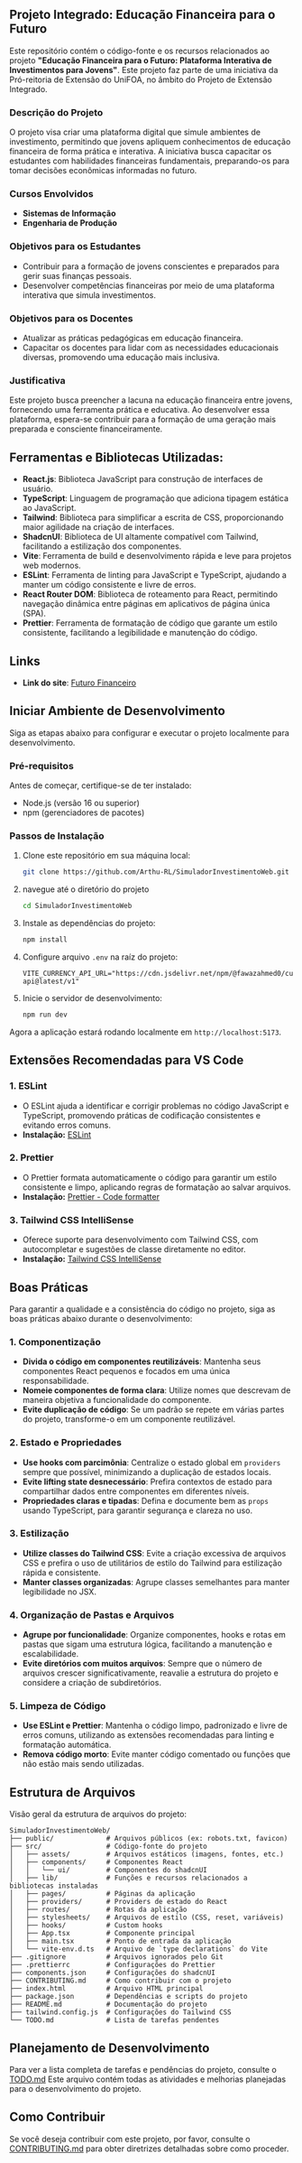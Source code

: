 ## Projeto Integrado: Educação Financeira para o Futuro

Este repositório contém o código-fonte e os recursos relacionados ao projeto **"Educação Financeira para o Futuro: Plataforma Interativa de Investimentos para Jovens"**. Este projeto faz parte de uma iniciativa da Pró-reitoria de Extensão do UniFOA, no âmbito do Projeto de Extensão Integrado.

### Descrição do Projeto

O projeto visa criar uma plataforma digital que simule ambientes de investimento, permitindo que jovens apliquem conhecimentos de educação financeira de forma prática e interativa. A iniciativa busca capacitar os estudantes com habilidades financeiras fundamentais, preparando-os para tomar decisões econômicas informadas no futuro.

### Cursos Envolvidos

- **Sistemas de Informação**
- **Engenharia de Produção**

### Objetivos para os Estudantes

- Contribuir para a formação de jovens conscientes e preparados para gerir suas finanças pessoais.
- Desenvolver competências financeiras por meio de uma plataforma interativa que simula investimentos.

### Objetivos para os Docentes

- Atualizar as práticas pedagógicas em educação financeira.
- Capacitar os docentes para lidar com as necessidades educacionais diversas, promovendo uma educação mais inclusiva.

### Justificativa

Este projeto busca preencher a lacuna na educação financeira entre jovens, fornecendo uma ferramenta prática e educativa. Ao desenvolver essa plataforma, espera-se contribuir para a formação de uma geração mais preparada e consciente financeiramente.

## Ferramentas e Bibliotecas Utilizadas:

- **React.js**: Biblioteca JavaScript para construção de interfaces de usuário.
- **TypeScript**: Linguagem de programação que adiciona tipagem estática ao JavaScript.
- **Tailwind**: Biblioteca para simplificar a escrita de CSS, proporcionando maior agilidade na criação de interfaces.
- **ShadcnUI**: Biblioteca de UI altamente compatível com Tailwind, facilitando a estilização dos componentes.
- **Vite**: Ferramenta de build e desenvolvimento rápida e leve para projetos web modernos.
- **ESLint**: Ferramenta de linting para JavaScript e TypeScript, ajudando a manter um código consistente e livre de erros.
- **React Router DOM**: Biblioteca de roteamento para React, permitindo navegação dinâmica entre páginas em aplicativos de página única (SPA).
- **Prettier**: Ferramenta de formatação de código que garante um estilo consistente, facilitando a legibilidade e manutenção do código.

## Links

- **Link do site**: [Futuro Financeiro](https://futurofinanceiro.vercel.app/)

## Iniciar Ambiente de Desenvolvimento

Siga as etapas abaixo para configurar e executar o projeto localmente para desenvolvimento.

### Pré-requisitos

Antes de começar, certifique-se de ter instalado:

- Node.js (versão 16 ou superior)
- npm (gerenciadores de pacotes)

### Passos de Instalação

1. Clone este repositório em sua máquina local:

   ```bash
   git clone https://github.com/Arthu-RL/SimuladorInvestimentoWeb.git
   ```

2. navegue até o diretório do projeto

   ```bash
   cd SimuladorInvestimentoWeb
   ```

3. Instale as dependências do projeto:

   ```bash
   npm install
   ```

4. Configure arquivo `.env` na raíz do projeto:

   ```.env.local
   VITE_CURRENCY_API_URL="https://cdn.jsdelivr.net/npm/@fawazahmed0/currency-api@latest/v1"
   ```

5. Inicie o servidor de desenvolvimento:

   ```bash
   npm run dev
   ```

Agora a aplicação estará rodando localmente em `http://localhost:5173`.

## Extensões Recomendadas para VS Code

### 1. ESLint

- O ESLint ajuda a identificar e corrigir problemas no código JavaScript e TypeScript, promovendo práticas de codificação consistentes e evitando erros comuns.
- **Instalação:** [ESLint](https://marketplace.visualstudio.com/items?itemName=dbaeumer.vscode-eslint)

### 2. Prettier

- O Prettier formata automaticamente o código para garantir um estilo consistente e limpo, aplicando regras de formatação ao salvar arquivos.
- **Instalação:** [Prettier - Code formatter](https://marketplace.visualstudio.com/items?itemName=esbenp.prettier-vscode)

### 3. Tailwind CSS IntelliSense

- Oferece suporte para desenvolvimento com Tailwind CSS, com autocompletar e sugestões de classe diretamente no editor.
- **Instalação:** [Tailwind CSS IntelliSense](https://marketplace.visualstudio.com/items?itemName=bradlc.vscode-tailwindcss)

## Boas Práticas

Para garantir a qualidade e a consistência do código no projeto, siga as boas práticas abaixo durante o desenvolvimento:

### 1. Componentização

- **Divida o código em componentes reutilizáveis**: Mantenha seus componentes React pequenos e focados em uma única responsabilidade.
- **Nomeie componentes de forma clara**: Utilize nomes que descrevam de maneira objetiva a funcionalidade do componente.
- **Evite duplicação de código**: Se um padrão se repete em várias partes do projeto, transforme-o em um componente reutilizável.

### 2. Estado e Propriedades

- **Use hooks com parcimônia**: Centralize o estado global em `providers` sempre que possível, minimizando a duplicação de estados locais.
- **Evite lifting state desnecessário**: Prefira contextos de estado para compartilhar dados entre componentes em diferentes níveis.
- **Propriedades claras e tipadas**: Defina e documente bem as `props` usando TypeScript, para garantir segurança e clareza no uso.

### 3. Estilização

- **Utilize classes do Tailwind CSS**: Evite a criação excessiva de arquivos CSS e prefira o uso de utilitários de estilo do Tailwind para estilização rápida e consistente.
- **Manter classes organizadas**: Agrupe classes semelhantes para manter legibilidade no JSX.

### 4. Organização de Pastas e Arquivos

- **Agrupe por funcionalidade**: Organize componentes, hooks e rotas em pastas que sigam uma estrutura lógica, facilitando a manutenção e escalabilidade.
- **Evite diretórios com muitos arquivos**: Sempre que o número de arquivos crescer significativamente, reavalie a estrutura do projeto e considere a criação de subdiretórios.

### 5. Limpeza de Código

- **Use ESLint e Prettier**: Mantenha o código limpo, padronizado e livre de erros comuns, utilizando as extensões recomendadas para linting e formatação automática.
- **Remova código morto**: Evite manter código comentado ou funções que não estão mais sendo utilizadas.

## Estrutura de Arquivos

Visão geral da estrutura de arquivos do projeto:

```
SimuladorInvestimentoWeb/
├── public/             # Arquivos públicos (ex: robots.txt, favicon)
├── src/                # Código-fonte do projeto
│   ├── assets/         # Arquivos estáticos (imagens, fontes, etc.)
│   ├── components/     # Componentes React
│   │   └── ui/         # Componentes do shadcnUI
│   ├── lib/            # Funções e recursos relacionados a bibliotecas instaladas
│   ├── pages/          # Páginas da aplicação
│   ├── providers/      # Providers de estado do React
│   ├── routes/         # Rotas da aplicação
│   ├── stylesheets/    # Arquivos de estilo (CSS, reset, variáveis)
│   ├── hooks/          # Custom hooks
│   ├── App.tsx         # Componente principal
│   ├── main.tsx        # Ponto de entrada da aplicação
│   └── vite-env.d.ts   # Arquivo de `type declarations` do Vite
├── .gitignore          # Arquivos ignorados pelo Git
├── .prettierrc         # Configurações do Prettier
├── components.json     # Configurações do shadcnUI
├── CONTRIBUTING.md     # Como contribuir com o projeto
├── index.html          # Arquivo HTML principal
├── package.json        # Dependências e scripts do projeto
├── README.md           # Documentação do projeto
├── tailwind.config.js  # Configurações do Tailwind CSS
└── TODO.md             # Lista de tarefas pendentes
```

## Planejamento de Desenvolvimento

Para ver a lista completa de tarefas e pendências do projeto, consulte o [TODO.md](./TODO.md) Este arquivo contém todas as atividades e melhorias planejadas para o desenvolvimento do projeto.

## Como Contribuir

Se você deseja contribuir com este projeto, por favor, consulte o [CONTRIBUTING.md](./CONTRIBUTING.md) para obter diretrizes detalhadas sobre como proceder.
